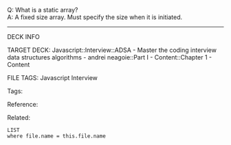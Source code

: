 Q: What is a static array?  
A: A fixed size array. Must specify the size when it is initiated.
<!--ID: 1690027055158-->

---

DECK INFO

TARGET DECK: Javascript::Interview::ADSA - Master the coding interview data structures algorithms - andrei neagoie::Part I - Content::Chapter 1 - Content

FILE TAGS: Javascript Interview

Tags:

Reference:

Related:

```dataview
LIST
where file.name = this.file.name
```
